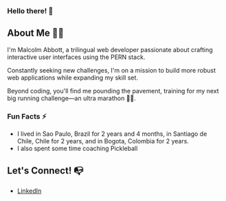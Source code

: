 ### Hello there! 👋

## About Me 🙋‍♂️
I'm Malcolm Abbott, a trilingual web developer passionate about crafting interactive user interfaces using the PERN stack.

Constantly seeking new challenges, I'm on a mission to build more robust web applications while expanding my skill set.

Beyond coding, you'll find me pounding the pavement, training for my next big running challenge—an ultra marathon 🏃‍♂️.

### Fun Facts ⚡
* I lived in Sao Paulo, Brazil for 2 years and 4 months, in Santiago de Chile, Chile for 2 years, and in Bogota, Colombia for 2 years.
* I also spent some time coaching Pickleball

## Let's Connect! 📭
* [LinkedIn](https://www.linkedin.com/in/malcolmabbott/)


<!--
**Malcolm-Abbott/Malcolm-Abbott** is a ✨ _special_ ✨ repository because its `README.md` (this file) appears on your GitHub profile.

Here are some ideas to get you started:

- 🔭 I’m currently working on ...
- 🌱 I’m currently learning ...
- 👯 I’m looking to collaborate on ...
- 🤔 I’m looking for help with ...
- 💬 Ask me about ...
- 📫 How to reach me: ...
- 😄 Pronouns: ...
- ⚡ Fun fact: ...
-->
